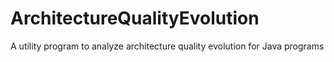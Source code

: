 # ArchitectureQualityEvolution
A utility program to analyze architecture quality evolution for Java programs
